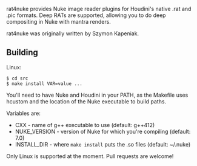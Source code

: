 rat4nuke provides Nuke image reader plugins for Houdini's native .rat and .pic 
formats. Deep RATs are supported, allowing you to do deep compositing in Nuke
with mantra renders.

rat4nuke was originally written by Szymon Kapeniak.

Building
--------
Linux:

    $ cd src
    $ make install VAR=value ...

You'll need to have Nuke and Houdini in your PATH, as the Makefile uses
hcustom and the location of the Nuke executable to build paths.

Variables are:

* CXX - name of g++ executable to use (default: g++412)
* NUKE_VERSION - version of Nuke for which you're compiling (default: 7.0)
* INSTALL_DIR - where `make install` puts the .so files (default: ~/.nuke)

Only Linux is supported at the moment. Pull requests are welcome!
